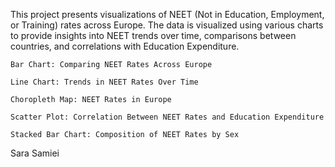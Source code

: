This project presents visualizations of NEET (Not in Education, Employment, or Training) rates across Europe. The data is visualized using various charts to provide insights into NEET trends over time, comparisons between countries, and correlations with Education Expenditure. 

	Bar Chart: Comparing NEET Rates Across Europe 

	Line Chart: Trends in NEET Rates Over Time 

	Choropleth Map: NEET Rates in Europe 

	Scatter Plot: Correlation Between NEET Rates and Education Expenditure 

	Stacked Bar Chart: Composition of NEET Rates by Sex

Sara Samiei
